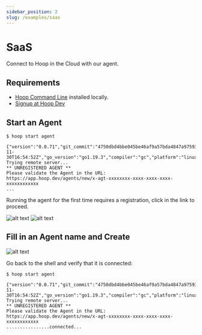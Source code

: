 ```yaml
---
sidebar_position: 2
slug: /examples/saas
---
```


# SaaS

Connect to Hoop in the Cloud with our agent.

## Requirements

- [Hoop Command Line](./cli.md) installed locally.
- [Signup at Hoop Dev](https://app.hoop.dev)

## Start an Agent

```shell
$ hoop start agent

{"version":"0.0.71","git_commit":"4750dbd4bbe045be46af9a57bda4847a97593f80","build_date":"2022-11-30T16:54:52Z","go_version":"go1.19.3","compiler":"gc","platform":"linux/amd64"}
Trying remote server...
** UNREGISTERED AGENT **
Please validate the Agent in the URL: https://app.hoop.dev/agents/new/x-agt-xxxxxxxx-xxxx-xxxx-xxxx-xxxxxxxxxxxx
...
```

Running the agent for the first time requires a registration, click in the link to proceed.

![alt text](https://hoopartifacts.s3.amazonaws.com/screenshots/hoop/term-copy-agent-url.png)
![alt text](https://hoopartifacts.s3.amazonaws.com/screenshots/hoop/browser-copy-agent-url.png)

## Fill in an Agent name and Create

![alt text](https://hoopartifacts.s3.amazonaws.com/screenshots/hoop/browser-new-agent.png)

Go back to the shell and verify that it is connected:
```shell
$ hoop start agent

{"version":"0.0.71","git_commit":"4750dbd4bbe045be46af9a57bda4847a97593f80","build_date":"2022-11-30T16:54:52Z","go_version":"go1.19.3","compiler":"gc","platform":"linux/amd64"}
Trying remote server...
** UNREGISTERED AGENT **
Please validate the Agent in the URL: https://app.hoop.dev/agents/new/x-agt-xxxxxxxx-xxxx-xxxx-xxxx-xxxxxxxxxxxx
................connected...
```

